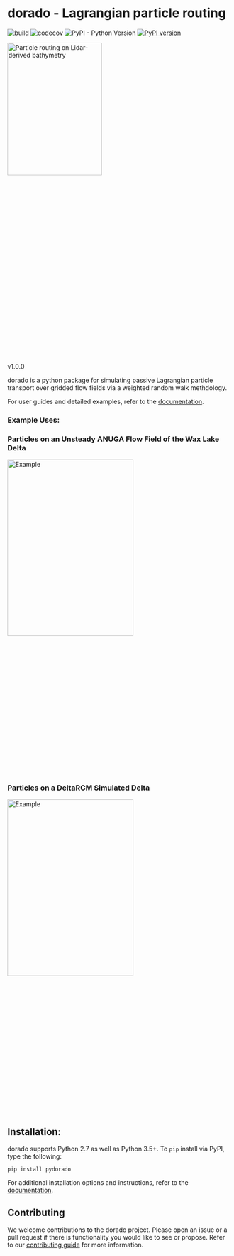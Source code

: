 # dorado - Lagrangian particle routing
![build](https://github.com/passaH2O/dorado/workflows/build/badge.svg)
[![codecov](https://codecov.io/gh/passaH2O/dorado/branch/master/graph/badge.svg?token=A4MWN4K1XJ)](https://codecov.io/gh/passaH2O/dorado)
![PyPI - Python Version](https://img.shields.io/pypi/pyversions/pydorado)
[![PyPI version](https://badge.fury.io/py/pydorado.svg)](https://badge.fury.io/py/pydorado)
<div class="nav3" style="height:705px;">
    <img src="docs/source/examples/images/logo.gif" alt="Particle routing on Lidar-derived bathymetry" width="65%"></a>
</div>

v1.0.0

dorado is a python package for simulating passive Lagrangian particle transport over gridded flow fields via a weighted random walk methdology.

For user guides and detailed examples, refer to the [documentation](https://passah2o.github.io/dorado/index.html).

### Example Uses:

### Particles on an Unsteady ANUGA Flow Field of the Wax Lake Delta
<div class="nav3" style="height:705px;">
    <img src="docs/source/examples/images/waxlake.gif" alt="Example" width="75%"></a>
</div>

### Particles on a DeltaRCM Simulated Delta
<div class="nav3" style="height:705px;">
    <img src="docs/source/examples/images/example02/steady_deltarcm.gif" alt="Example" width="75%"></a>
</div>

## Installation:
dorado supports Python 2.7 as well as Python 3.5+. To `pip` install via PyPI, type the following:

    pip install pydorado

For additional installation options and instructions, refer to the [documentation](https://passah2o.github.io/dorado/install/index.html).

## Contributing
We welcome contributions to the dorado project. Please open an issue or a pull request if there is functionality you would like to see or propose. Refer to our [contributing guide](https://passah2o.github.io/dorado/misc/contributing.html) for more information.
